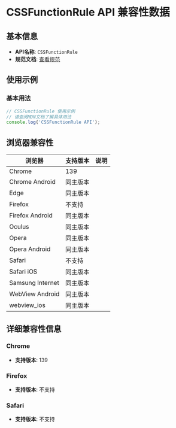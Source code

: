 # CSSFunctionRule API 兼容性数据

## 基本信息

- **API名称**: `CSSFunctionRule`
- **规范文档**: [查看规范](https://drafts.csswg.org/css-mixins/#the-function-interface)

## 使用示例

### 基本用法

```javascript
// CSSFunctionRule 使用示例
// 请查阅MDN文档了解具体用法
console.log('CSSFunctionRule API');
```

## 浏览器兼容性

| 浏览器 | 支持版本 | 说明 |
|--------|----------|------|
| Chrome | 139 |  |
| Chrome Android | 同主版本 |  |
| Edge | 同主版本 |  |
| Firefox | 不支持 |  |
| Firefox Android | 同主版本 |  |
| Oculus | 同主版本 |  |
| Opera | 同主版本 |  |
| Opera Android | 同主版本 |  |
| Safari | 不支持 |  |
| Safari iOS | 同主版本 |  |
| Samsung Internet | 同主版本 |  |
| WebView Android | 同主版本 |  |
| webview_ios | 同主版本 |  |

## 详细兼容性信息

### Chrome

- **支持版本**: 139

### Firefox

- **支持版本**: 不支持

### Safari

- **支持版本**: 不支持

